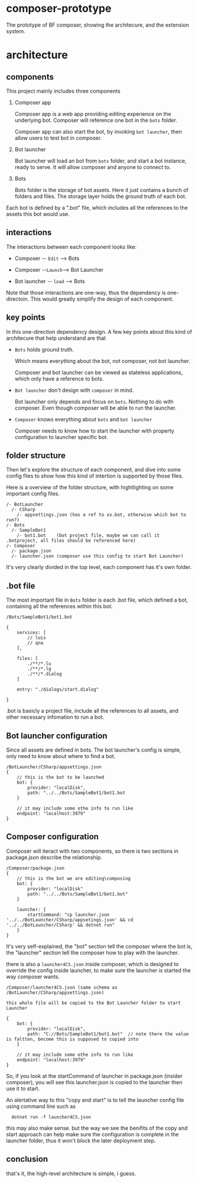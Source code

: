 # composer-prototype
The prototype of BF composer, showing the architecure, and the extension system.

# architecture

## components

This project mainly includes three components
1. Composer app
   
    Composer app is a web app providing editing experience on the underlying bot. Composer will reference one bot in the `bots` folder. 

    Composer app can also start the bot, by invoking `bot launcher`, then allow users to test bot in composer. 

2. Bot launcher

    Bot launcher will load an bot from `bots` folder, and start a bot instance, ready to serve. It will allow composer and anyone to connect to. 

3. Bots

    Bots folder is the storage of bot assets. Here it just contains a bunch of folders and files. The storage layer holds the ground truth of each bot. 

Each bot is defined by a ".bot" file, which includes all the references to the assets this bot would use. 


## interactions
The interactions between each component looks like:

* Composer -- `Edit` --> Bots

* Composer --`Launch`--> Bot Launcher

* Bot launcher -- `load` --> Bots

Note that those interactions are one-way, thus the dependency is one-directoin. This would greatly simplify the design of each component. 

## key points

In this one-direction dependency design. A few key points about this kind of architecure that help understand are that


* `Bots` holds ground truth.

  Which means everything about the bot, not composer, not bot launcher. 
  
  Composer and bot launcher can be viewed as stateless applications, which only have a reference to bots. 

* `Bot launcher` don't design with `composer` in mind. 

  Bot launcher only depends and focus on `bots`. Nothing to do with composer. Even though composer will be able to run the launcher. 

* `Composer` knows everything about `bots` and `bot launcher` 
  
  Composer needs to know how to start the launcher with property configuration to launcher specific bot. 

## folder structure

Then let's explore the structure of each component, and dive into some config files to show how this kind of intertion is supported by those files. 

Here is a overview of the folder structure, with hightlighting on some important config files. 

    /- BotLauncher
      /- CSharp
        /- appsettings.json (has a ref to xx.bot, otherwise which bot to run?)
    /- Bots
      /- SampleBot1
        /- bot1.bot    (bot project file, maybe we can call it .botproject, all files should be referenced here)
    /- Composer
      /- package.json  
      /- launcher.json (composer use this config to start Bot Launcher)


It's very clearly divided in the top level, each component has it's own folder. 

## .bot file
The most important file in `Bots` folder is each .bot file, which defined a bot, containing all the references within this bot. 
```
/Bots/SampleBot1/bot1.bot

{
    services: [
        // luis
        // qna
    ],

    files: [
        ./**/*.lu
        ./**/*.lg
        ./**/*.dialog
    ]
    
    entry: "./dialogs/start.dialog"

}

```

.bot is basicly a project file, include all the references to all assets, and other necessary infomation to run a bot. 

## Bot launcher configuration

Since all assets are defined in bots. The bot launcher's config is simple, only need to know about where to find a bot.

```
/BotLauncher/CSharp/appsettings.json
{
    // this is the bot to be launched
    bot: {
        provider: "localDisk",
        path: "../../Bots/SampleBot1/bot1.bot
    }

    // it may include some othe info to run like
    endpoint: "localhost:3979"
}
```

## Composer configuration

Composer will iteract with two components, so there is two sections in package.json describe the relationship.

```
/Composer/package.json
{
    // this is the bot we are editing\composing
    bot: {
        provider: "localDisk"
        path: "../../Bots/SampleBot1/bot1.bot"
    }
    
    launcher: {
        startCommand: "cp launcher.json '../../BotLauncher/CSharp/appsetings.json' && cd '../../BotLauncher/CSharp' && dotnet run"
    }
}
```

It's very self-explained, the "bot" section tell the composer where the bot is, the "launcher" section tell the composer how to play with the launcher. 

there is also a `launcher4CS.json` inside composer, which is designed to override the config inside launcher, to make sure the launcher is started the way composer wants.

``` 
/Composer/launcher4CS.json (same schema as /BotLauncher/CSharp/appsettings.json)

this whole file will be copied to the Bot Launcher folder to start Launcher

{
    bot: {
        provider: "localDisk",
        path: "C://Bots/SampleBot1/bot1.bot"  // note there the value is faltten, become this is supposed to copied into 
    }

    // it may include some othe info to run like
    endpoint: "localhost:3979"
}

```
So, if you look at the startCommand of launcher in package.json (insider composer), you will see this launcher.json is copied to the launcher then use it to start. 

An alertative way to this "copy and start" is to tell the launcher config file using command line such as
```
  dotnet run -f launcher4CS.json
```

this may also make sense. but the way we see the benifits of the copy and start approach can help make sure the configuration is complete in the launcher folder, thus it won't block the later deployment step. 

## conclusion
that's it, the high-level architecture is simple, i guess. 





